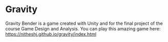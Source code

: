 # Gravity

Gravity Bender is a game created with Unity and for the final project of the course Game Design and Analysis. You can play this amazing game here: https://nitheshj.github.io/gravity/index.html

